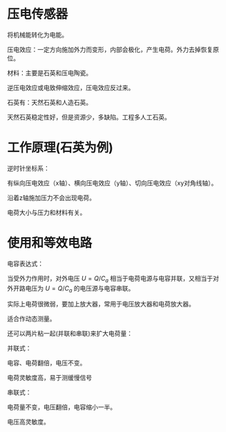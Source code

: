 # 压电传感器
将机械能转化为电能。

压电效应：一定方向施加外力而变形，内部会极化，产生电荷。外力去掉恢复原位。

材料：主要是石英和压电陶瓷。

逆压电效应或电致伸缩效应，压电效应反过来。

石英有：天然石英和人造石英。

天然石英稳定性好，但是资源少，多缺陷。工程多人工石英。

# 工作原理(石英为例)

逆时针坐标系：

有纵向压电效应（x轴）、横向压电效应（y轴）、切向压电效应（xy对角线轴）。

沿着z轴施加压力不会出现电荷。

电荷大小与压力和材料有关。

# 使用和等效电路

电容表达式：

当受外力作用时，对外电压 $U = Q/C_a$ 相当于电荷电源与电容并联，又相当于对外开路电压为 $U = Q/C_a$ 的电压源与电容串联。

实际上电荷很微弱，要加上放大器，常用于电压放大器和电荷放大器。

适合作动态测量。

还可以两片粘一起(并联和串联)来扩大电荷量：

并联式：

电容、电荷翻倍，电压不变。

电荷灵敏度高，易于测缓慢信号

串联式：

电荷量不变，电压翻倍，电容缩小一半。

电压高灵敏度。


